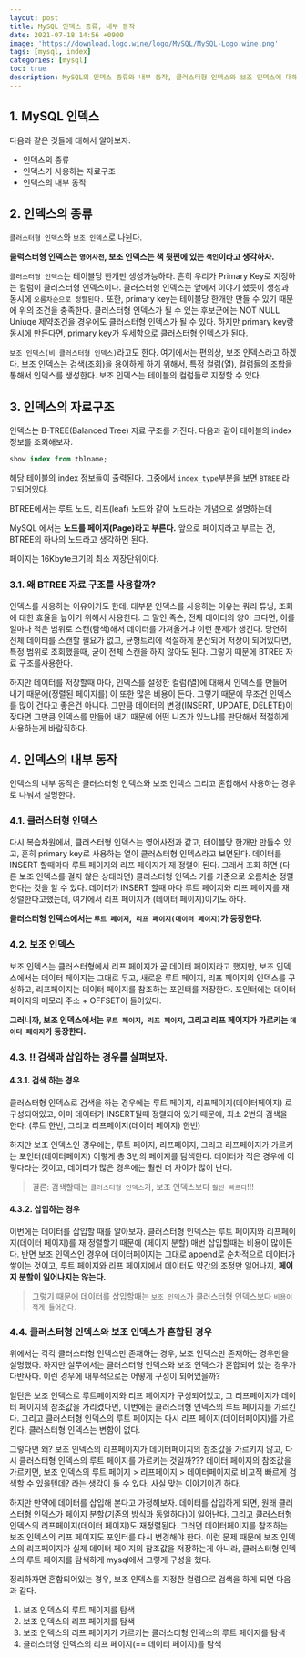 ```yaml
---
layout: post
title: MySQL 인덱스 종류, 내부 동작
date: 2021-07-18 14:56 +0900
image: 'https://download.logo.wine/logo/MySQL/MySQL-Logo.wine.png'
tags: [mysql, index]
categories: [mysql]
toc: true
description: MySQL의 인덱스 종류와 내부 동작, 클러스터형 인덱스와 보조 인덱스에 대해서 알아보자.
---
```


## 1. MySQL 인덱스

다음과 같은 것들에 대해서 알아보자. 

- 인덱스의 종류 
- 인덱스가 사용하는 자료구조 
- 인덱스의 내부 동작



## 2. 인덱스의 종류 

`클러스터형 인덱스`와 `보조 인덱스`로 나뉜다. 

**클럭스터형 인덱스는 `영어사전`, 보조 인덱스는 책 뒷편에 있는 `색인`이라고 생각하자.** 

`클러스터형 인덱스`는 테이블당 한개만 생성가능하다. 흔히 우리가 Primary Key로 지정하는 컬럼이 클러스터형 인덱스이다. 클러스터형 인덱스는 앞에서 이야기 했듯이 생성과 동시에 `오름차순으로 정렬된다.` 또한, primary key는 테이블당 한개만 만들 수 있기 때문에 위의 조건을 충족한다. 클러스터형 인덱스가 될 수 있는 후보군에는 NOT NULL Uniuqe 제약조건을 경우에도 클러스터형 인덱스가 될 수 있다. 하지만 primary key랑 동시에 만든다면, primary key가 우세함으로 클러스터형 인덱스가 된다. 

`보조 인덱스(비 클러스터형 인덱스)`라고도 한다. 여기에서는 편의상, 보조 인덱스라고 하겠다. 보조 인덱스는 검색(조회)을 용이하게 하기 위해서, 특정 컬럼(열), 컬럼들의 조합을 통해서 인덱스를 생성한다. 보조 인덱스는 테이블의 컬럼들로 지정할 수 있다. 



## 3. 인덱스의 자료구조

인덱스는 B-TREE(Balanced Tree) 자료 구조를 가진다. 다음과 같이 테이블의 index정보를 조회해보자.

```sql
show index from tblname; 
```

해당 테이블의 index 정보들이 출력된다. 그중에서 `index_type`부분을 보면 `BTREE` 라고되어있다. 

BTREE에서는 루트 노드, 리프(leaf) 노드와 같이 노드라는 개념으로  설명하는데

MySQL 에서는 **노드를 페이지(Page)라고 부른다.** 앞으로 페이지라고 부르는 건, BTREE의 하나의 노드라고 생각하면 된다. 

페이지는 16Kbyte크기의 최소 저장단위이다.



### 3.1. 왜 BTREE 자료 구조를 사용할까? 

인덱스를 사용하는 이유이기도 한데, 대부분 인덱스를 사용하는 이유는 쿼리 튜닝, 조회에 대한 효율을 높이기 위해서 사용한다. 그 말인 즉슨, 전체 데이터의 양이 크다면, 이를 얼마나 적은 범위로 스캔(탐색)해서 데이터를 가져올거냐 이런 문제가 생긴다. 당연히 전체 데이터를 스캔할 필요가 없고, 균형트리에 적절하게 분산되어 저장이 되어있다면, 특정 범위로 조회했을때, 굳이 전체 스캔을 하지 않아도 된다. 그렇기 때문에 BTREE 자료 구조를사용한다. 

하지만 데이터를 저장할때 마다, 인덱스를 설정한 컬럼(열)에 대해서 인덱스를 만들어 내기 때문에(정렬된 페이지를) 이 또한 많은 비용이 든다. 그렇기 때문에 무조건 인덱스를 많이 건다고 좋은건 아니다. 그만큼 데이터의 변경(INSERT, UPDATE, DELETE)이 잦다면 그만큼 인덱스를 만들어 내기 때문에 어떤 니즈가 있느냐를 판단해서 적절하게 사용하는게 바람직하다.



## 4. 인덱스의 내부 동작

인덱스의 내부 동작은 클러스터형 인덱스와 보조 인덱스 그리고 혼합해서 사용하는 경우로 나눠서 설명한다. 

### 4.1. 클러스터형 인덱스

다시 복습차원에서, 클러스터형 인덱스는 영어사전과 같고, 테이블당 한개만 만들수 있고, 흔히 primary key로 사용하는 열이 클러스터형 인덱스라고 보면된다. 데이터를 INSERT 할때마다 루트 페이지와 리프 페이지가 재 정렬이 된다. 그래서 조회 하면 (다른 보조 인덱스를 걸지 않은 상태라면) 클러스터형 인덱스 키를 기준으로 오름차순 정렬 한다는 것을 알 수 있다. 데이터가 INSERT 할때 마다 루트 페이지와 리프 페이지를 재 정렬한다고했는데, 여기에서 리프 페이지가 (데이터 페이지)이기도 하다. 

**클러스터형 인덱스에서는 `루트 페이지`,` 리프 페이지(데이터 페이지)`가 등장한다.**

### 4.2. 보조 인덱스

보조 인덱스는 클러스터형에서 리프 페이지가 곧 데이터 페이지라고 했지만, 보조 인덱스에서는 데이터 페이지는 그대로 두고, 새로운 루트 페이지, 리프 페이지의 인덱스를 구성하고, 리프페이지는 데이터 페이지를 참조하는 포인터를 저장한다. 포인터에는 데이터 페이지의 메모리 주소 + OFFSET이 들어있다. 

**그러니까, 보조 인덱스에서는 `루트 페이지`,` 리프 페이지`, 그리고 리프 페이지가 가르키는 `데이터 페이지`가 등장한다.**



### 4.3. ‼️ 검색과 삽입하는 경우를 살펴보자.

#### 4.3.1. 검색 하는 경우

클러스터형 인덱스로 검색을 하는 경우에는 루트 페이지, 리프페이지(데이터페이지) 로 구성되어있고, 이미 데이터가 INSERT될때 정렬되어 있기 때문에, 최소 2번의 검색을 한다. (루트 한번, 그리고 리프페이지(데이터 페이지) 한번)

하지만 보조 인덱스인 경우에는, 루트 페이지, 리프페이지, 그리고 리프페이지가 가르키는 포인터(데이터페이지) 이렇게 총 3번의 페이지를 탐색한다. 데이터가 적은 경우에 이렇다라는 것이고, 데이터가 많은 경우에는 훨씬 더 차이가 많이 난다. 

> 결론: 검색할때는 `클러스터형 인덱스`가, 보조 인덱스보다 `훨씬 빠르다`!!! 



#### 4.3.2. 삽입하는 경우

이번에는 데이터를 삽입할 때를 알아보자. 클러스터형 인덱스는 루트 페이지와 리프페이지(데이터 페이지)를 재 정렬할기 때문에 (페이지 분할) 매번 삽입할때는 비용이 많이든다. 반면 보조 인덱스인 경우에 데이터페이지는 그대로 append로 순차적으로 데이터가 쌓이는 것이고, 루트 페이지와 리프 페이지에서 데이터도 약간의 조정만 일어나지, **페이지 분할이 일어나지는 않는다.** 

> 그렇기 때문에 데이터를 삽입할때는 `보조 인덱스`가 클러스터형 인덱스보다 `비용이 적게 들어간다.` 



### 4.4. 클러스터형 인덱스와 보조 인덱스가 혼합된 경우

위에서는 각각 클러스터형 인덱스만 존재하는 경우, 보조 인덱스만 존재하는 경우만을 설명했다. 하지만 실무에서는 클러스터형 인덱스와 보조 인덱스가 혼합되어 있는 경우가 다반사다. 이런 경우에 내부적으로는 어떻게 구성이 되어있을까? 

일단은 보조 인덱스로 루트페이지와 리프 페이지가 구성되어있고, 그 리프페이지가 데이터 페이지의 참조값을 가리켰다면, 이번에는 클러스터형 인덱스의 루트 페이지를 가르킨다. 그리고 클러스터형 인덱스의 루트 페이지는 다시 리프 페이지(데이터페이지)를 가르킨다. 클러스터형 인덱스는 변함이 없다. 

그렇다면 왜? 보조 인덱스의 리프페이지가 데이터페이지의 참조값을 가르키지 않고, 다시 클러스터형 인덱스의 루트 페이지를 가르키는 것일까??? 데이터 페이지의 참조값을 가르키면, 보조 인덱스의 루트 페이지 > 리프페이지 > 데이터페이지로 비교적 빠르게 검색할 수 있을텐데? 라는 생각이 들 수 있다. 사실 맞는 이야기이긴 하다.

하지만 만약에 데이터를 삽입해 본다고 가정해보자. 데이터를 삽입하게 되면, 원래 클러스터형 인덱스가 페이지 분할(기존의 방식과 동일하다)이 일어난다. 그리고 클러스터형 인덱스의 리프페이지(데이터 페이지)도 재정렬된다. 그러면 데이터페이지를 참조하는 보조 인덱스의 리프 페이지도 포인터를 다시 변경해야 한다. 이런 문제 때문에 보조 인덱스의 리프페이지가 실제 데이터 페이지의 참조값을 저장하는게 아니라, 클러스터형 인덱스의 루트 페이지를 탐색하게 mysql에서 그렇게 구성을 했다. 

정리하자면 혼합되어있는 경우, 보조 인덱스를 지정한 컬럼으로 검색을 하게 되면 다음과 같다.

1. 보조 인덱스의 루트 페이지를 탐색 
2. 보조 인덱스의 리프 페이지를 탐색 
3. 보조 인덱스의 리프 페이지가 가르키는 클러스터형 인덱스의 루트 페이지를 탐색
4. 클러스터형 인덱스의 리프 페이지(== 데이터 페이지)를 탐색



